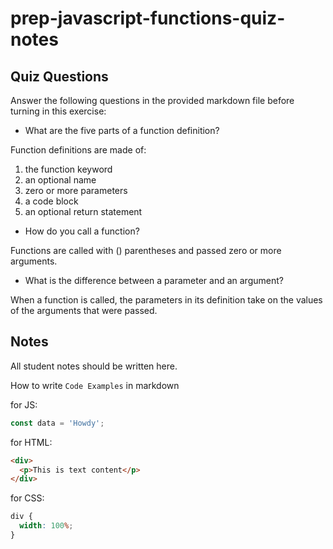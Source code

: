 # prep-javascript-functions-quiz-notes

## Quiz Questions

Answer the following questions in the provided markdown file before turning in this exercise:

- What are the five parts of a function definition?

Function definitions are made of:

1. the function keyword
2. an optional name
3. zero or more parameters
4. a code block
5. an optional return statement

- How do you call a function?

Functions are called with () parentheses and passed zero or more arguments.

- What is the difference between a parameter and an argument?

When a function is called, the parameters in its definition take on the values of the arguments that were passed.

## Notes

All student notes should be written here.

How to write `Code Examples` in markdown

for JS:

```javascript
const data = 'Howdy';
```

for HTML:

```html
<div>
  <p>This is text content</p>
</div>
```

for CSS:

```css
div {
  width: 100%;
}
```
